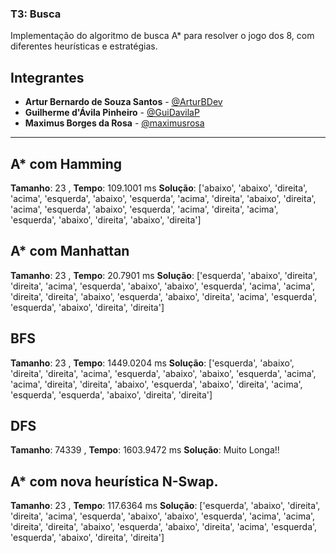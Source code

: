 ### T3: Busca
Implementação do algoritmo de busca A* para resolver o jogo dos 8, com diferentes heurísticas e estratégias.

## Integrantes

- **Artur Bernardo de Souza Santos** - [@ArturBDev](https://github.com/ArturBDev)
- **Guilherme d'Ávila Pinheiro** - [@GuiDavilaP](https://github.com/GuiDavilaP)
- **Maximus Borges da Rosa** - [@maximusrosa](https://github.com/maximusrosa)

---

## A* com Hamming 
**Tamanho**:  23 , **Tempo**: 109.1001 ms
**Solução**: 
 ['abaixo', 'abaixo', 'direita', 'acima', 'esquerda', 'abaixo', 'esquerda', 'acima', 'direita', 'abaixo', 'direita', 'acima', 'esquerda', 'abaixo', 'esquerda', 'acima', 'direita', 'acima', 'esquerda', 'abaixo', 'direita', 'abaixo', 'direita']

## A* com Manhattan
**Tamanho**:  23 , **Tempo**: 20.7901 ms
**Solução**:
 ['esquerda', 'abaixo', 'direita', 'direita', 'acima', 'esquerda', 'abaixo', 'abaixo', 'esquerda', 'acima', 'acima', 'direita', 'direita', 'abaixo', 'esquerda', 'abaixo', 'direita', 'acima', 'esquerda', 'esquerda', 'abaixo', 'direita', 'direita']

## BFS 
**Tamanho**:  23 , **Tempo**: 1449.0204 ms
**Solução**: 
 ['esquerda', 'abaixo', 'direita', 'direita', 'acima', 'esquerda', 'abaixo', 'abaixo', 'esquerda', 'acima', 'acima', 'direita', 'direita', 'abaixo', 'esquerda', 'abaixo', 'direita', 'acima', 'esquerda', 'esquerda', 'abaixo', 'direita', 'direita']

## DFS
**Tamanho**:  74339 , **Tempo**: 1603.9472 ms
**Solução**: Muito Longa!!

## A* com nova heurística N-Swap. 
**Tamanho**:  23 , **Tempo**: 117.6364 ms
**Solução**: 
 ['esquerda', 'abaixo', 'direita', 'direita', 'acima', 'esquerda', 'abaixo', 'abaixo', 'esquerda', 'acima', 'acima', 'direita', 'direita', 'abaixo', 'esquerda', 'abaixo', 'direita', 'acima', 'esquerda', 'esquerda', 'abaixo', 'direita', 'direita']